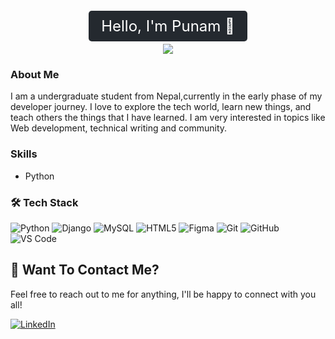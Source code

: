 <p align="center">
  <span style="background-color:#24292F; color:#FFFFFF; padding:10px 20px; border-radius:5px; font-size:24px;">
    Hello, I'm Punam 👋
  </span>
</p>



<p align="center">
  <img src="https://readme-typing-svg.herokuapp.com?font=Fira+Code&duration=4000&pause=1000&color=58A6FF&width=435&lines=Welcome+to+my+GitHub+profile!;">
</p>


### About Me

I am a undergraduate student from Nepal,currently in the early phase of my developer journey. I love to explore the tech world, learn new things, and teach others the things that I have learned. I am very interested in topics like Web development, technical writing and community.

### Skills

- Python

### 🛠️ Tech Stack  

<p align="left">  
  <img src="https://img.shields.io/badge/Python-3776AB?style=for-the-badge&logo=python&logoColor=white" alt="Python" />  
  <img src="https://img.shields.io/badge/Django-092E20?style=for-the-badge&logo=django&logoColor=white" alt="Django" />  
  <img src="https://img.shields.io/badge/MySQL-005C84?style=for-the-badge&logo=mysql&logoColor=white" alt="MySQL" />  
  <img src="https://img.shields.io/badge/HTML5-E34F26?style=for-the-badge&logo=html5&logoColor=white" alt="HTML5" />  
  <img src="https://img.shields.io/badge/Figma-F24E1E?style=for-the-badge&logo=figma&logoColor=white" alt="Figma" />  
  <img src="https://img.shields.io/badge/Git-F05032?style=for-the-badge&logo=git&logoColor=white" alt="Git" />  
  <img src="https://img.shields.io/badge/GitHub-181717?style=for-the-badge&logo=github&logoColor=white" alt="GitHub" />  
  <img src="https://img.shields.io/badge/VS_Code-007ACC?style=for-the-badge&logo=visual-studio-code&logoColor=white" alt="VS Code" />  
</p>
 

## 💬 Want To Contact Me?
Feel free to reach out to me for anything, I'll be happy to connect with you all!  
<!--p align="left">   
  <a href="https://www.linkedin.com/in/punam-shrestha-30a1a3219/" target="_blank">
    <img src="https://img.shields.io/badge/LinkedIn-0077B5?style=for-the-badge">
  </a>  
  <a href="mailto:shresthapunam1010@gmail.com">
    <img src="https://img.shields.io/badge/Email-D14836?style=for-the-badge&logo=gmail&logoColor=white" alt="Email">
  </a>  
  <a href="https://x.com/punamsh39153060" target="_blank">
    <img src="https://img.shields.io/badge/Twitter-1DA1F2?style=for-the-badge&logo=twitter&logoColor=white" alt="Twitter">
  </a>  
  <a href="https://github.com/punamshrestha1" target="_blank">
    <img src="https://img.shields.io/badge/GitHub-181717?style=for-the-badge&logo=github&logoColor=white" alt="GitHub">
  </a>
</p-->



[![LinkedIn](https://upload.wikimedia.org/wikipedia/commons/6/60/Logo_LinkedIn.svg)](https://www.linkedin.com/in/punam-shrestha-30a1a3219/)






